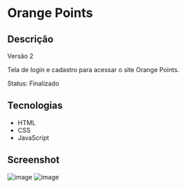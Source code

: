 # Orange Points

## Descrição
Versão 2

Tela de login e cadastro para acessar o site Orange Points.

Status: Finalizado

## Tecnologias
- HTML
- CSS
- JavaScript

## Screenshot
![image](https://github.com/user-attachments/assets/44197855-8746-4d67-8819-52999cf5b41b)
![image](https://github.com/user-attachments/assets/857bc1b6-811c-464e-ad6f-8b688be684f0)
